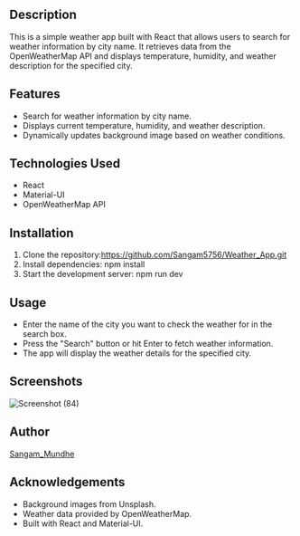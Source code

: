 ## Description

This is a simple weather app built with React that allows users to search for weather information by city name. It retrieves data from the OpenWeatherMap API and displays temperature, humidity, and weather description for the specified city.

## Features

- Search for weather information by city name.
- Displays current temperature, humidity, and weather description.
- Dynamically updates background image based on weather conditions.

## Technologies Used

- React
- Material-UI
- OpenWeatherMap API

## Installation

1. Clone the repository:https://github.com/Sangam5756/Weather_App.git
2. Install dependencies: npm install
3. Start the development server: npm run dev


## Usage

- Enter the name of the city you want to check the weather for in the search box.
- Press the "Search" button or hit Enter to fetch weather information.
- The app will display the weather details for the specified city.

## Screenshots

![Screenshot (84)](https://github.com/Sangam5756/Weather_App/assets/132483734/d6fa3c70-e6f7-498e-8bca-5d8f7881249b)


## Author

[Sangam_Mundhe](https://github.com/Sangam5756)

## Acknowledgements

- Background images from Unsplash.
- Weather data provided by OpenWeatherMap.
- Built with React and Material-UI.





